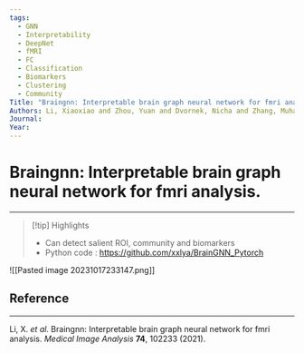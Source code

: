 ```yaml
---
tags:
  - GNN
  - Interpretability
  - DeepNet
  - fMRI
  - FC
  - Classification
  - Biomarkers
  - Clustering
  - Community
Title: "Braingnn: Interpretable brain graph neural network for fmri analysis."
Authors: Li, Xiaoxiao and Zhou, Yuan and Dvornek, Nicha and Zhang, Muhan and Gao, Siyuan and Zhuang, Juntang and Scheinost, Dustin and Staib, Lawrence H and Ventola, Pamela and Duncan, James S
Journal: 
Year:
---
```

# Braingnn: Interpretable brain graph neural network for fmri analysis.

---

> [!tip] Highlights
> - Can detect salient ROI, community and biomarkers
> - Python code : https://github.com/xxlya/BrainGNN_Pytorch

![[Pasted image 20231017233147.png]]

## Reference
---
Li, X. _et al._ Braingnn: Interpretable brain graph neural network for fmri analysis. _Medical Image Analysis_ **74**, 102233 (2021).